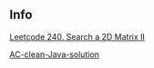 ## Info
[Leetcode 240. Search a 2D Matrix II](https://leetcode.com/problems/search-a-2d-matrix-ii/)

[AC-clean-Java-solution](https://leetcode.com/problems/search-a-2d-matrix-ii/discuss/66160/AC-clean-Java-solution)

